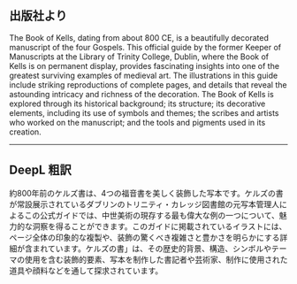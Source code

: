 ## 出版社より

The Book of Kells, dating from about 800 CE, is a beautifully decorated manuscript of the four Gospels. This official guide by the former Keeper of Manuscripts at the Library of Trinity College, Dublin, where the Book of Kells is on permanent display, provides fascinating insights into one of the greatest surviving examples of medieval art. The illustrations in this guide include striking reproductions of complete pages, and details that reveal the astounding intricacy and richness of the decoration. The Book of Kells is explored through its historical background; its structure; its decorative elements, including its use of symbols and themes; the scribes and artists who worked on the manuscript; and the tools and pigments used in its creation.

---

## DeepL 粗訳

約800年前のケルズ書は、4つの福音書を美しく装飾した写本です。ケルズの書が常設展示されているダブリンのトリニティ・カレッジ図書館の元写本管理人によるこの公式ガイドでは、中世美術の現存する最も偉大な例の一つについて、魅力的な洞察を得ることができます。このガイドに掲載されているイラストには、ページ全体の印象的な複製や、装飾の驚くべき複雑さと豊かさを明らかにする詳細が含まれています。ケルズの書」は、その歴史的背景、構造、シンボルやテーマの使用を含む装飾的要素、写本を制作した書記者や芸術家、制作に使用された道具や顔料などを通して探求されています。
